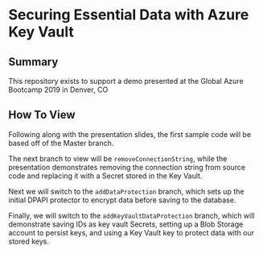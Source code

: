 # Securing Essential Data with Azure Key Vault

## Summary  
This repository exists to support a demo presented at the Global Azure Bootcamp 2019 in Denver, CO

## How To View  
Following along with the presentation slides, the first sample code will be based off of the Master branch.  

The next branch to view will be `removeConnectionString`, while the presentation demonstrates removing the connection string from source code and replacing it with a Secret stored in the Key Vault.

Next we will switch to the `addDataProtection` branch, which sets up the initial DPAPI protector to encrypt data before saving to the database.

Finally, we will switch to the `addKeyVaultDataProtection` branch, which will demonstrate saving IDs as key vault Secrets, setting up a Blob Storage account to persist keys, and using a Key Vault key to protect data with our stored keys.